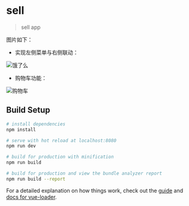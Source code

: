# sell

> sell app

图片如下：

- 实现左侧菜单与右侧联动：

![饿了么](http://p17big5q8.bkt.clouddn.com/x-elme1.gif)

- 购物车功能：

![购物车](http://p17big5q8.bkt.clouddn.com/x-elme2.gif)

## Build Setup

``` bash
# install dependencies
npm install

# serve with hot reload at localhost:8080
npm run dev

# build for production with minification
npm run build

# build for production and view the bundle analyzer report
npm run build --report
```

For a detailed explanation on how things work, check out the [guide](http://vuejs-templates.github.io/webpack/) and [docs for vue-loader](http://vuejs.github.io/vue-loader).
